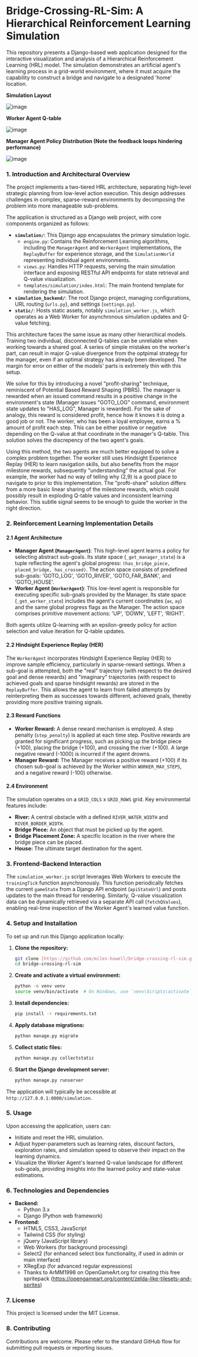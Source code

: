 # Bridge-Crossing-RL-Sim: A Hierarchical Reinforcement Learning Simulation

This repository presents a Django-based web application designed for the interactive visualization and analysis of a Hierarchical Reinforcement Learning (HRL) model. The simulation demonstrates an artificial agent's learning process in a grid-world environment, where it must acquire the capability to construct a bridge and navigate to a designated 'home' location.

**Simulation Layout**

![image](https://github.com/user-attachments/assets/fd2c00bd-f776-4b1b-a042-68bc119b6c78)

**Worker Agent Q-table**

![image](https://github.com/user-attachments/assets/0efa3d90-629a-4d40-b646-2050079067c3)

**Manager Agent Policy Distribution (Note the feedback loops hindering performance)**

![image](https://github.com/user-attachments/assets/538f7a5d-0167-480d-9bc6-033573eef588) 



### 1. Introduction and Architectural Overview

The project implements a two-tiered HRL architecture, separating high-level strategic planning from low-level action execution. This design addresses challenges in complex, sparse-reward environments by decomposing the problem into more manageable sub-problems.

The application is structured as a Django web project, with core components organized as follows:
* **`simulation/`**: This Django app encapsulates the primary simulation logic.
    * `engine.py`: Contains the Reinforcement Learning algorithms, including the `ManagerAgent` and `WorkerAgent` implementations, the `ReplayBuffer` for experience storage, and the `SimulationWorld` representing individual agent environments.
    * `views.py`: Handles HTTP requests, serving the main simulation interface and exposing RESTful API endpoints for state retrieval and Q-value visualization.
    * `templates/simulation/index.html`: The main frontend template for rendering the simulation.
* **`simulation_backend/`**: The root Django project, managing configurations, URL routing (`urls.py`), and settings (`settings.py`).
* **`static/`**: Hosts static assets, notably `simulation_worker.js`, which operates as a Web Worker for asynchronous simulation updates and Q-value fetching.

This architecture faces the same issue as many other hierarchical models. Training two individual, disconnected Q-tables can be unreliable when working towards a shared goal. A series of simple mistakes on the worker's part, can result in major Q-value divergence from the optpimal strategy for the manager, even if an optimal strategy has already been developed. The margin for error on either of the models' parts is extremely thin with this setup. 


We solve for this by introducing a novel "profit-sharing" technique, reminiscent of Potential Based Reward Shaping (PBRS). The manager is rewarded when an issued command results in a positive change in the environment's state (Manager issues "GOTO_LOG" command, environment state updates to "HAS_LOG", Manager is rewarded). For the sake of analogy, this reward is considered profit, hence how it knows it is doing a good job or not. The worker, who has been a loyal employee, earns a % amount of profit each step. This can be either positive or negative depending on the Q-value at that coordinate in the manager's Q-table. This solution solves the discrepency of the two agent's goals.


Using this method, the two agents are much better equipped to solve a complex problem together. The worker still uses Hindsight Experience Replay (HER) to learn navigation skills, but also benefits from the major milestone rewards, subsequently "understanding" the actual goal. For example, the worker had no way of telling why (2,9) is a good place to navigate to prior to this implementation. The "profti-share" solution differs from a more basic linear sharing of the milestone rewards, which could possibly result in exploding Q-table values and inconsistent learning behavior. This subtle signal seems to be enough to guide the worker in the right direction.

### 2. Reinforcement Learning Implementation Details

#### 2.1 Agent Architecture

* **Manager Agent (`ManagerAgent`)**: This high-level agent learns a policy for selecting abstract sub-goals. Its state space (`_get_manager_state`) is a tuple reflecting the agent's global progress: `(has_bridge_piece, placed_bridge, has_crossed)`. The action space consists of predefined sub-goals: 'GOTO_LOG', 'GOTO_RIVER', 'GOTO_FAR_BANK', and 'GOTO_HOUSE'.
* **Worker Agent (`WorkerAgent`)**: This low-level agent is responsible for executing specific sub-goals provided by the Manager. Its state space (`_get_worker_state`) includes the agent's current coordinates (`ax`, `ay`) and the same global progress flags as the Manager. The action space comprises primitive movement actions: 'UP', 'DOWN', 'LEFT', 'RIGHT'.

Both agents utilize Q-learning with an epsilon-greedy policy for action selection and value iteration for Q-table updates.

#### 2.2 Hindsight Experience Replay (HER)

The `WorkerAgent` incorporates Hindsight Experience Replay (HER) to improve sample efficiency, particularly in sparse-reward settings. When a sub-goal is attempted, both the "real" trajectory (with respect to the desired goal and dense rewards) and "imaginary" trajectories (with respect to achieved goals and sparse hindsight rewards) are stored in the `ReplayBuffer`. This allows the agent to learn from failed attempts by reinterpreting them as successes towards different, achieved goals, thereby providing more positive training signals.

#### 2.3 Reward Functions

* **Worker Reward:** A dense reward mechanism is employed. A step penalty (`step_penalty`) is applied at each time step. Positive rewards are granted for significant progress, such as picking up the bridge piece (+100), placing the bridge (+100), and crossing the river (+100). A large negative reward (-1000) is incurred if the agent drowns.
* **Manager Reward:** The Manager receives a positive reward (+100) if its chosen sub-goal is achieved by the Worker within `WORKER_MAX_STEPS`, and a negative reward (-100) otherwise.

#### 2.4 Environment

The simulation operates on a `GRID_COLS` x `GRID_ROWS` grid. Key environmental features include:
* **River:** A central obstacle with a defined `RIVER_WATER_WIDTH` and `RIVER_BORDER_WIDTH`.
* **Bridge Piece:** An object that must be picked up by the agent.
* **Bridge Placement Zone:** A specific location in the river where the bridge piece can be placed.
* **House:** The ultimate target destination for the agent.

### 3. Frontend-Backend Interaction

The `simulation_worker.js` script leverages Web Workers to execute the `trainingTick` function asynchronously. This function periodically fetches the current `gameState` from a Django API endpoint (`apiStateUrl`) and posts updates to the main thread for rendering. Similarly, Q-value visualization data can be dynamically retrieved via a separate API call (`fetchQValues`), enabling real-time inspection of the Worker Agent's learned value function.

### 4. Setup and Installation

To set up and run this Django application locally:

1.  **Clone the repository:**
    ```bash
    git clone [https://github.com/miles-howell/bridge-crossing-rl-sim.git](https://github.com/miles-howell/bridge-crossing-rl-sim.git)
    cd bridge-crossing-rl-sim
    ```
2.  **Create and activate a virtual environment:**
    ```bash
    python -m venv venv
    source venv/bin/activate  # On Windows, use `venv\Scripts\activate`
    ```
3.  **Install dependencies:**
    ```bash
    pip install -r requirements.txt
    ```
4.  **Apply database migrations:**
    ```bash
    python manage.py migrate
    ```
5.  **Collect static files:**
    ```bash
    python manage.py collectstatic
    ```
6.  **Start the Django development server:**
    ```bash
    python manage.py runserver
    ```
The application will typically be accessible at `http://127.0.0.1:8000/simulation`.

### 5. Usage

Upon accessing the application, users can:
* Initiate and reset the HRL simulation.
* Adjust hyper-parameters such as learning rates, discount factors, exploration rates, and simulation speed to observe their impact on the learning dynamics.
* Visualize the Worker Agent's learned Q-value landscape for different sub-goals, providing insights into the learned policy and state-value estimations.

### 6. Technologies and Dependencies

* **Backend:**
    * Python 3.x
    * Django (Python web framework)
* **Frontend:**
    * HTML5, CSS3, JavaScript
    * Tailwind CSS (for styling)
    * jQuery (JavaScript library)
    * Web Workers (for background processing)
    * Select2 (for enhanced select box functionality, if used in admin or main interface)
    * XRegExp (for advanced regular expressions)
    * Thanks to ArMM1998 on OpenGameArt.org for creating this free spritepack (https://opengameart.org/content/zelda-like-tilesets-and-sprites)

### 7. License

This project is licensed under the MIT License.

### 8. Contributing

Contributions are welcome. Please refer to the standard GitHub flow for submitting pull requests or reporting issues.
